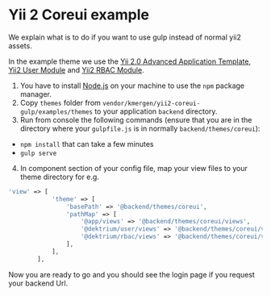 # Yii 2 Coreui example

We explain what is to do if you want to use gulp instead of normal yii2 assets.

In the example theme we use the [Yii 2.0 Advanced Application Template](https://github.com/yiisoft/yii2-app-advanced), 
[Yii2 User Module](https://github.com/dektrium/yii2-user) and [Yii2 RBAC Module](https://github.com/dektrium/yii2-rbac).

1. You have to install [Node.js](https://nodejs.org) on your machine to use the ``npm`` package manager.
2. Copy ``themes`` folder from ``vendor/kmergen/yii2-coreui-gulp/examples/themes`` to your application ``backend`` directory.
3. Run from console the following commands (ensure that you are in the directory where your ``gulpfile.js`` is in normally ``backend/themes/coreui``):
- ``npm install`` that can take a few minutes
- ``gulp serve``

4. In component section of your config file, map your view files to your theme directory for e.g.

```php
'view' => [
            'theme' => [
                'basePath' => '@backend/themes/coreui',
                'pathMap' => [
                    '@app/views' => '@backend/themes/coreui/views',
                    '@dektrium/user/views' => '@backend/themes/coreui/views/user',
                    '@dektrium/rbac/views' => '@backend/themes/coreui/views/rbac',
                ],
            ],
        ],
```
Now you are ready to go and you should see the login page if you request your backend Url.



